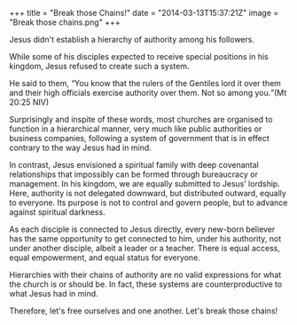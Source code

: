 +++
title = "Break those Chains!"
date = "2014-03-13T15:37:21Z"
image = "Break those chains.png"
+++

Jesus didn't establish a hierarchy of authority among his followers.

While some of his disciples expected to receive special positions in his kingdom, Jesus refused to create such a system.

He said to them, <q>You know that the rulers of the Gentiles lord it over them and their high officials exercise authority over them. Not so among you.</q>(Mt 20:25 NIV)

Surprisingly and inspite of these words, most churches are organised to function in a hierarchical manner, very much like public authorities or business companies, following a system of government that is in effect contrary to the way Jesus had in mind.

In contrast, Jesus envisioned a spiritual family with deep covenantal relationships that impossibly can be formed through bureaucracy or management. In his kingdom, we are equally submitted to Jesus’ lordship. Here, authority is not delegated downward, but distributed outward, equally to everyone. Its purpose is not to control and govern people, but to advance against spiritual darkness.

As each disciple is connected to Jesus directly, every new-born believer has the same opportunity to get connected to him, under his authority, not under another disciple, albeit a leader or a teacher. There is equal access, equal empowerment, and equal status for everyone.

Hierarchies with their chains of authority are no valid expressions for what the church is or should be. In fact, these systems are counterproductive to what Jesus had in mind.

Therefore, let's free ourselves and one another. Let's break those chains!
